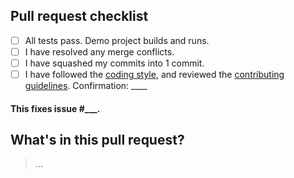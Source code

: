 ## Pull request checklist

- [ ] All tests pass. Demo project builds and runs.
- [ ] I have resolved any merge conflicts.
- [ ] I have squashed my commits into 1 commit.
- [ ] I have followed the [coding style](https://github.com/jessesquires/HowToContribute#style-guidelines), and reviewed the [contributing guidelines](https://github.com/jessesquires/JSQMessagesViewController/blob/develop/.github/CONTRIBUTING.md). Confirmation: ____

#### This fixes issue #___.

## What's in this pull request?

>...
